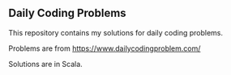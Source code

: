 ## Daily Coding Problems

This repository contains my solutions for daily coding problems.

Problems are from https://www.dailycodingproblem.com/

Solutions are in Scala.
